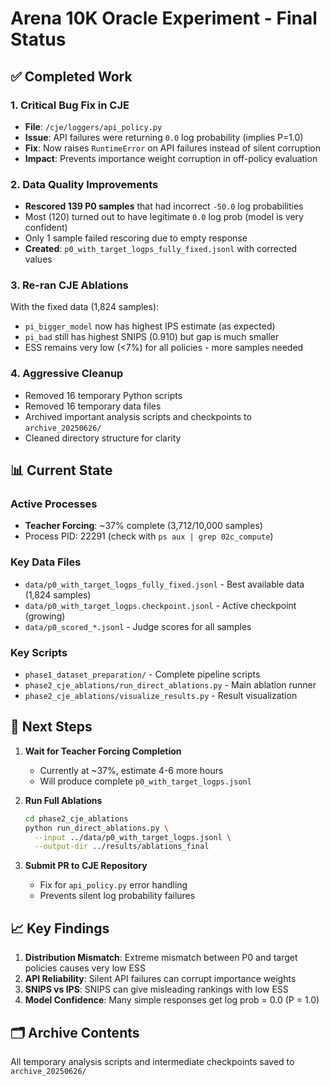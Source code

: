 # Arena 10K Oracle Experiment - Final Status

## ✅ Completed Work

### 1. Critical Bug Fix in CJE
- **File**: `/cje/loggers/api_policy.py`
- **Issue**: API failures were returning `0.0` log probability (implies P=1.0)
- **Fix**: Now raises `RuntimeError` on API failures instead of silent corruption
- **Impact**: Prevents importance weight corruption in off-policy evaluation

### 2. Data Quality Improvements
- **Rescored 139 P0 samples** that had incorrect `-50.0` log probabilities
- Most (120) turned out to have legitimate `0.0` log prob (model is very confident)
- Only 1 sample failed rescoring due to empty response
- **Created**: `p0_with_target_logps_fully_fixed.jsonl` with corrected values

### 3. Re-ran CJE Ablations
With the fixed data (1,824 samples):
- `pi_bigger_model` now has highest IPS estimate (as expected)
- `pi_bad` still has highest SNIPS (0.910) but gap is much smaller
- ESS remains very low (<7%) for all policies - more samples needed

### 4. Aggressive Cleanup
- Removed 16 temporary Python scripts
- Removed 16 temporary data files
- Archived important analysis scripts and checkpoints to `archive_20250626/`
- Cleaned directory structure for clarity

## 📊 Current State

### Active Processes
- **Teacher Forcing**: ~37% complete (3,712/10,000 samples)
- Process PID: 22291 (check with `ps aux | grep 02c_compute`)

### Key Data Files
- `data/p0_with_target_logps_fully_fixed.jsonl` - Best available data (1,824 samples)
- `data/p0_with_target_logps.checkpoint.jsonl` - Active checkpoint (growing)
- `data/p0_scored_*.jsonl` - Judge scores for all samples

### Key Scripts
- `phase1_dataset_preparation/` - Complete pipeline scripts
- `phase2_cje_ablations/run_direct_ablations.py` - Main ablation runner
- `phase2_cje_ablations/visualize_results.py` - Result visualization

## 🔮 Next Steps

1. **Wait for Teacher Forcing Completion**
   - Currently at ~37%, estimate 4-6 more hours
   - Will produce complete `p0_with_target_logps.jsonl`

2. **Run Full Ablations**
   ```bash
   cd phase2_cje_ablations
   python run_direct_ablations.py \
     --input ../data/p0_with_target_logps.jsonl \
     --output-dir ../results/ablations_final
   ```

3. **Submit PR to CJE Repository**
   - Fix for `api_policy.py` error handling
   - Prevents silent log probability failures

## 📈 Key Findings

1. **Distribution Mismatch**: Extreme mismatch between P0 and target policies causes very low ESS
2. **API Reliability**: Silent API failures can corrupt importance weights
3. **SNIPS vs IPS**: SNIPS can give misleading rankings with low ESS
4. **Model Confidence**: Many simple responses get log prob = 0.0 (P = 1.0)

## 🗂️ Archive Contents
All temporary analysis scripts and intermediate checkpoints saved to `archive_20250626/`